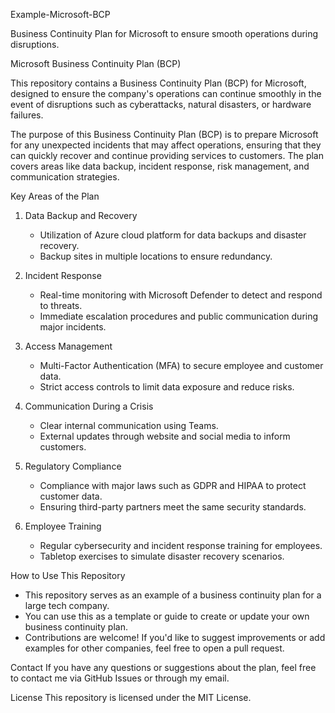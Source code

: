 Example-Microsoft-BCP

Business Continuity Plan for Microsoft to ensure smooth operations during disruptions.

Microsoft Business Continuity Plan (BCP)

This repository contains a Business Continuity Plan (BCP) for Microsoft, designed to ensure the company's operations can continue smoothly in the event of disruptions such as cyberattacks, natural disasters, or hardware failures.


The purpose of this Business Continuity Plan (BCP) is to prepare Microsoft for any unexpected incidents that may affect operations, ensuring that they can quickly recover and continue providing services to customers. The plan covers areas like data backup, incident response, risk management, and communication strategies.

Key Areas of the Plan

1. Data Backup and Recovery
   - Utilization of Azure cloud platform for data backups and disaster recovery.
   - Backup sites in multiple locations to ensure redundancy.

3. Incident Response  
   - Real-time monitoring with Microsoft Defender to detect and respond to threats.
   - Immediate escalation procedures and public communication during major incidents.

4. Access Management  
   - Multi-Factor Authentication (MFA) to secure employee and customer data.
   - Strict access controls to limit data exposure and reduce risks.

5. Communication During a Crisis 
   - Clear internal communication using Teams.
   - External updates through website and social media to inform customers.

6. Regulatory Compliance 
   - Compliance with major laws such as GDPR and HIPAA to protect customer data.
   - Ensuring third-party partners meet the same security standards.

7. Employee Training
   - Regular cybersecurity and incident response training for employees.
   - Tabletop exercises to simulate disaster recovery scenarios.

How to Use This Repository
- This repository serves as an example of a business continuity plan for a large tech company.
- You can use this as a template or guide to create or update your own business continuity plan.
- Contributions are welcome! If you'd like to suggest improvements or add examples for other companies, feel free to open a pull request.

Contact
If you have any questions or suggestions about the plan, feel free to contact me via GitHub Issues or through my email.

License
This repository is licensed under the MIT License.
